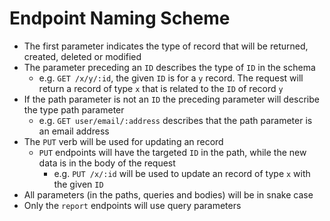 # Endpoint Naming Scheme
- The first parameter indicates the type of record that will be returned, created, deleted or modified
- The parameter preceding an `ID` describes the type of `ID` in the schema
  - e.g. `GET /x/y/:id`, the given `ID` is for a `y` record. The request will return a record of type `x` that is related to the `ID` of record `y`
- If the path parameter is not an `ID` the preceding parameter will describe the type path parameter
  - e.g. `GET user/email/:address` describes that the path parameter is an email address
- The `PUT` verb will be used for updating an record
  - `PUT` endpoints will have the targeted `ID` in the path, while the new data is in the body of the request
    - e.g. `PUT /x/:id` will be used to update an record of type `x` with the given `ID`
- All parameters (in the paths, queries and bodies) will be in snake case
- Only the `report` endpoints will use query parameters